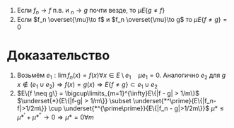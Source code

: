 1. Если $f_n \to f$ п.в. и $_n \to g$ почти везде, то $\mu E\{g \neq f\}$
2. Если $f_n \overset{\mu}\to f$ и $f_n \overset{\mu}\to g$ то $\mu E \{f \neq g\} = 0$
# Доказательство
1. Возьмём $e_1 : \lim f_n(x) = f(x) \forall x \in E \setminus e_1\quad \mu e_1 = 0$. Аналогично $e_2$ для $g$    $x \not \in (e_1 \cup e_2) \Rightarrow f(x) = g(x) \Rightarrow E\{f \neq g\}\subset e_1 \cup e_2$
2. $E\{f \neq g\} = \bigcup\limits_{m=1}^{\infty}E\{|f - g| > 1/m\}$        $\underset{*}{E\{|f-g| > 1/m\}} \subset \underset{*^\prime}{E\{|f_n-f|>1/2m\}} \cup \underset{*^{\prime\prime}}{E\{|f_n - g|>1/2m\}}$ $\mu * \leq \mu  *^\prime + \mu*^{\prime\prime} \to 0 \Rightarrow \mu* = 0\forall m$